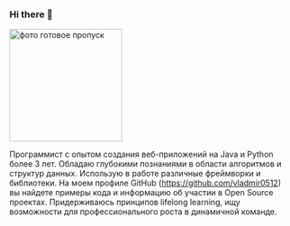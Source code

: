 ### Hi there 👋
<img  height="200" alt="фото готовое пропуск" src="https://github.com/user-attachments/assets/375b782d-cb4a-4b6a-a774-eaedb5ba8ce1" />

Программист с опытом создания веб-приложений на Java и Python более 3 лет. Обладаю глубокими познаниями в области алгоритмов и структур данных. Использую в работе различные фреймворки и библиотеки. На моем профиле GitHub (https://github.com/vladmir0512) вы найдете примеры кода и информацию об участии в Open Source проектах. Придерживаюсь принципов lifelong learning, ищу возможности для профессионального роста в динамичной команде.
<!--
**vladmir0512/vladmir0512** is a ✨ _special_ ✨ repository because its `README.md` (this file) appears on your GitHub profile.

Here are some ideas to get you started:

- 🔭 I’m currently working on ...
- 🌱 I’m currently learning ...
- 👯 I’m looking to collaborate on ...
- 🤔 I’m looking for help with ...
- 💬 Ask me about ...
- 📫 How to reach me: ...
- 😄 Pronouns: ...
- ⚡ Fun fact: ...
-->

